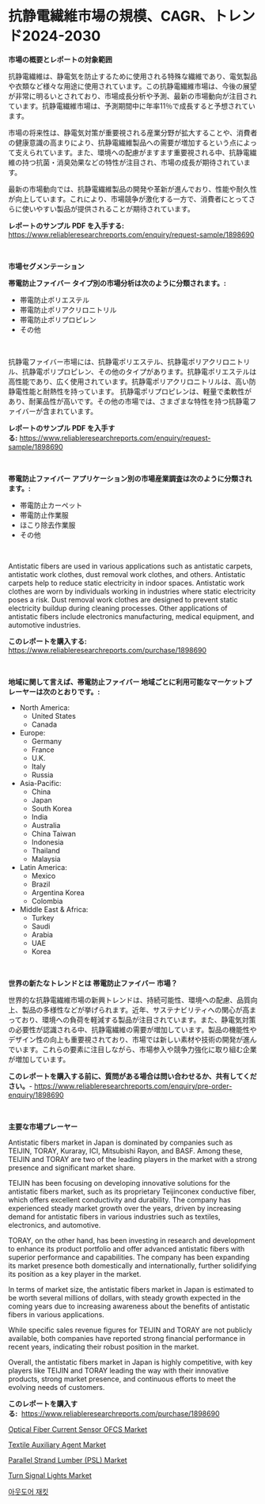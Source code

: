 <p><h1>抗静電繊維市場の規模、CAGR、トレンド2024-2030</h1></p><p><strong>市場の概要とレポートの対象範囲</strong></p>
<p><p>抗静電繊維は、静電気を防止するために使用される特殊な繊維であり、電気製品や衣類など様々な用途に使用されています。この抗静電繊維市場は、今後の展望が非常に明るいとされており、市場成長分析や予測、最新の市場動向が注目されています。抗静電繊維市場は、予測期間中に年率11％で成長すると予想されています。</p><p>市場の将来性は、静電気対策が重要視される産業分野が拡大することや、消費者の健康意識の高まりにより、抗静電繊維製品への需要が増加するという点によって支えられています。また、環境への配慮がますます重要視される中、抗静電繊維の持つ抗菌・消臭効果などの特性が注目され、市場の成長が期待されています。</p><p>最新の市場動向では、抗静電繊維製品の開発や革新が進んでおり、性能や耐久性が向上しています。これにより、市場競争が激化する一方で、消費者にとってさらに使いやすい製品が提供されることが期待されています。</p></p>
<p><strong>レポートのサンプル PDF を入手する:</strong> <a href="https://www.reliableresearchreports.com/enquiry/request-sample/1898690">https://www.reliableresearchreports.com/enquiry/request-sample/1898690</a></p>
<p>&nbsp;</p>
<p><strong>市場セグメンテーション</strong></p>
<p><strong>帯電防止ファイバー タイプ別の市場分析は次のように分類されます。:</strong></p>
<p><ul><li>帯電防止ポリエステル</li><li>帯電防止ポリアクリロニトリル</li><li>帯電防止ポリプロピレン</li><li>その他</li></ul></p>
<p>&nbsp;</p>
<p><p>抗静電ファイバー市場には、抗静電ポリエステル、抗静電ポリアクリロニトリル、抗静電ポリプロピレン、その他のタイプがあります。抗静電ポリエステルは高性能であり、広く使用されています。抗静電ポリアクリロニトリルは、高い防静電性能と耐熱性を持っています。 抗静電ポリプロピレンは、軽量で柔軟性があり、耐薬品性が高いです。その他の市場では、さまざまな特性を持つ抗静電ファイバーが含まれています。</p></p>
<p><strong>レポートのサンプル PDF を入手する:</strong>&nbsp;<a href="https://www.reliableresearchreports.com/enquiry/request-sample/1898690">https://www.reliableresearchreports.com/enquiry/request-sample/1898690</a></p>
<p>&nbsp;</p>
<p><strong> 帯電防止ファイバー アプリケーション別の市場産業調査は次のように分類されます。:</strong></p>
<p><ul><li>帯電防止カーペット</li><li>帯電防止作業服</li><li>ほこり除去作業服</li><li>その他</li></ul></p>
<p>&nbsp;</p>
<p><p>Antistatic fibers are used in various applications such as antistatic carpets, antistatic work clothes, dust removal work clothes, and others. Antistatic carpets help to reduce static electricity in indoor spaces. Antistatic work clothes are worn by individuals working in industries where static electricity poses a risk. Dust removal work clothes are designed to prevent static electricity buildup during cleaning processes. Other applications of antistatic fibers include electronics manufacturing, medical equipment, and automotive industries.</p></p>
<p><strong>このレポートを購入する:</strong>&nbsp; <a href="https://www.reliableresearchreports.com/purchase/1898690">https://www.reliableresearchreports.com/purchase/1898690</a></p>
<p>&nbsp;</p>
<p><strong>地域に関して言えば、帯電防止ファイバー 地域ごとに利用可能なマーケットプレーヤーは次のとおりです。:</strong></p>
<p><ul>
    <li>
        North America:
        <ul>
            <li>United States</li>
            <li>Canada</li>
        </ul>
    </li>
    <li>
        Europe:
        <ul>
            <li>Germany</li>
            <li>France</li>
            <li>U.K.</li>
            <li>Italy</li>
            <li>Russia</li>
        </ul>
    </li>
    <li>
        Asia-Pacific:
        <ul>
            <li>China</li>
            <li>Japan</li>
            <li>South Korea</li>
            <li>India</li>
            <li>Australia</li>
            <li>China Taiwan</li>
            <li>Indonesia</li>
            <li>Thailand</li>
            <li>Malaysia</li>
        </ul>
    </li>
    <li>
        Latin America:
        <ul>
            <li>Mexico</li>
            <li>Brazil</li>
            <li>Argentina Korea</li>
            <li>Colombia</li>
        </ul>
    </li>
    <li>
        Middle East & Africa:
        <ul>
            <li>Turkey</li>
            <li>Saudi</li>
            <li>Arabia</li>
            <li>UAE</li>
            <li>Korea</li>
        </ul>
    </li>
    </ul></p>
<p>&nbsp;</p>
<p><strong>世界の新たなトレンドとは 帯電防止ファイバー 市場？</strong></p>
<p><p>世界的な抗静電繊維市場の新興トレンドは、持続可能性、環境への配慮、品質向上、製品の多様性などが挙げられます。近年、サステナビリティへの関心が高まっており、環境への負荷を軽減する製品が注目されています。また、静電気対策の必要性が認識される中、抗静電繊維の需要が増加しています。製品の機能性やデザイン性の向上も重要視されており、市場では新しい素材や技術の開発が進んでいます。これらの要素に注目しながら、市場参入や競争力強化に取り組む企業が増加しています。</p></p>
<p><strong>このレポートを購入する前に、質問がある場合は問い合わせるか、共有してください。</strong>- <a href="https://www.reliableresearchreports.com/enquiry/pre-order-enquiry/1898690">https://www.reliableresearchreports.com/enquiry/pre-order-enquiry/1898690</a></p>
<p>&nbsp;</p>
<p><strong>主要な市場プレーヤー</strong></p>
<p><p>Antistatic fibers market in Japan is dominated by companies such as TEIJIN, TORAY, Kuraray, ICI, Mitsubishi Rayon, and BASF. Among these, TEIJIN and TORAY are two of the leading players in the market with a strong presence and significant market share. </p><p>TEIJIN has been focusing on developing innovative solutions for the antistatic fibers market, such as its proprietary Teijinconex conductive fiber, which offers excellent conductivity and durability. The company has experienced steady market growth over the years, driven by increasing demand for antistatic fibers in various industries such as textiles, electronics, and automotive.</p><p>TORAY, on the other hand, has been investing in research and development to enhance its product portfolio and offer advanced antistatic fibers with superior performance and capabilities. The company has been expanding its market presence both domestically and internationally, further solidifying its position as a key player in the market.</p><p>In terms of market size, the antistatic fibers market in Japan is estimated to be worth several millions of dollars, with steady growth expected in the coming years due to increasing awareness about the benefits of antistatic fibers in various applications. </p><p>While specific sales revenue figures for TEIJIN and TORAY are not publicly available, both companies have reported strong financial performance in recent years, indicating their robust position in the market.</p><p>Overall, the antistatic fibers market in Japan is highly competitive, with key players like TEIJIN and TORAY leading the way with their innovative products, strong market presence, and continuous efforts to meet the evolving needs of customers.</p></p>
<p><strong>このレポートを購入する:</strong>&nbsp;&nbsp;<a href="https://www.reliableresearchreports.com/purchase/1898690">https://www.reliableresearchreports.com/purchase/1898690</a></p>
<p><p><a href="https://view.publitas.com/reportprime-1/optical-fiber-current-sensor-ofcs-market-dynamics-2024-2031-also-about-its-market-trends-projections-and-opportunities/">Optical Fiber Current Sensor OFCS Market</a></p><p><a href="https://github.com/provorikovar/Market-Research-Report-List-3/blob/main/textile-auxiliary-agent-market.md">Textile Auxiliary Agent Market</a></p><p><a href="https://simplistic-meeting-7ee.notion.site/Parallel-Strand-Lumber-PSL-Market-Size-Growing-and-Forecasted-for-period-from-2024-2031-and-prov-8e412bfc83b84077ab56175ba67c1d07">Parallel Strand Lumber (PSL) Market</a></p><p><a href="https://issuu.com/reportprime-2/docs/turn-signal-lights-market-size-2030.pptx">Turn Signal Lights Market</a></p><p><a href="https://medium.com/@gabrielblanda5656/%EC%95%84%EC%9B%83%EB%8F%84%EC%96%B4-%EC%9E%AC%ED%82%B7-%EC%8B%9C%EC%9E%A5-%EC%A0%84%EB%A7%9D-%EC%82%B0%EC%97%85-%EA%B0%9C%EC%9A%94-%EB%B0%8F-%EC%98%88%EC%B8%A1-2024%EB%85%84%EB%B6%80%ED%84%B0-2031%EB%85%84-abf83b0c40f2">아웃도어 재킷</a></p></p>